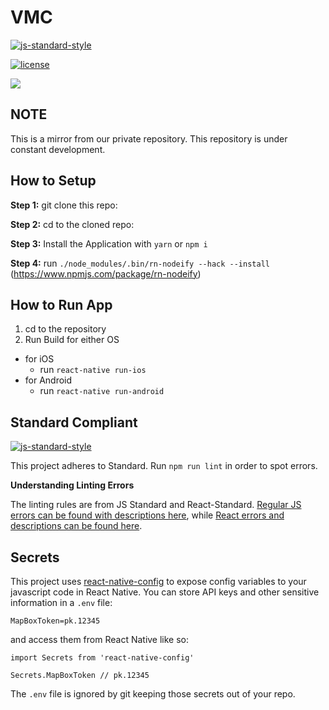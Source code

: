 #  VMC
[![js-standard-style](https://img.shields.io/badge/code%20style-standard-brightgreen.svg?style=flat)](http://standardjs.com/)

[![license](https://img.shields.io/apm/l/vim-mode.svg)](https://opensource.org/licenses/MIT)

![](https://img.shields.io/badge/platform-android%20%7C%20ios-blue.svg)

## NOTE

This is a mirror from our private repository. This repository is under constant development.

## How to Setup

**Step 1:** git clone this repo:

**Step 2:** cd to the cloned repo:

**Step 3:** Install the Application with `yarn` or `npm i`

**Step 4:** run `./node_modules/.bin/rn-nodeify --hack --install` (https://www.npmjs.com/package/rn-nodeify)


## How to Run App

1. cd to the repository
2. Run Build for either OS
  * for iOS
    * run `react-native run-ios`
  * for Android
    * run `react-native run-android`

## Standard Compliant

[![js-standard-style](https://cdn.rawgit.com/feross/standard/master/badge.svg)](https://github.com/feross/standard)

This project adheres to Standard. Run `npm run lint` in order to spot errors.

**Understanding Linting Errors**

The linting rules are from JS Standard and React-Standard.  [Regular JS errors can be found with descriptions here](http://eslint.org/docs/rules/), while [React errors and descriptions can be found here](https://github.com/yannickcr/eslint-plugin-react).

## Secrets

This project uses [react-native-config](https://github.com/luggit/react-native-config) to expose config variables to your javascript code in React Native. You can store API keys
and other sensitive information in a `.env` file:

```
MapBoxToken=pk.12345
```

and access them from React Native like so:

```
import Secrets from 'react-native-config'

Secrets.MapBoxToken // pk.12345
```

The `.env` file is ignored by git keeping those secrets out of your repo.
